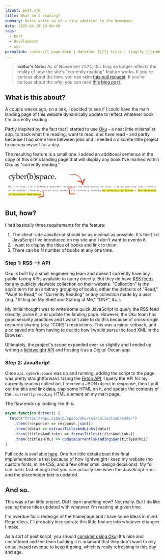 ```yaml
---
layout: post.njk
title: What am I reading?
summary: Quick write up of a tiny addition to the homepage
date: 2022-04-10 19:00:00
tags:
  - post
  - development
  - web
permalink: /notes/{{ page.date | dateYear }}/{{ title | slugify }}/index.html
---
```


> **Editor's Note:** As of November 2024, this blog no longer reflects the reality of how the site's "currently reading" feature works. If you're curious about the *how*, you can skim [this pull request](https://github.com/riastrad/cyberbspace/pull/195). If you're curious about the *why*, you can read [this blog post](/notes/2024/dropping-the-ocean).

## What is this about?

A couple weeks ago, on a lark, I decided to see if I could have the main landing page of this website dynamically update to reflect whatever book I'm currently reading.

Partly inspired by the fact that I started to use [Oku](https://oku.club) - a neat little minimalist app, to track what I'm reading, want to read, and have read - and partly because I had some time between jobs and I needed a discrete little project to occupy myself for a day.

The resulting feature is a small one. I added an additional sentence in the copy of this site's landing page that will display any book I've marked within Oku as "currently reading."

<div><img src="/img/blog/2022/currently-reading-annotated-photo.png" class="blog-pic" /></div>

## But, how?

I had basically three requirements for the feature:

1. The client-side JavaScript should be as minimal as possible. It's the first JavaScript I've introduced on my site and I don't want to overdo it.
2. I want to display the titles of books and link to them.
3. There can be N number of books at any one time.

### Step 1: RSS ⟶ API

Oku is built by a small engineering team and doesn't currently have any public facing APIs available to query directly. But they do have [RSS feeds](https://oku.club/blog/oku-has-rss-feeds) for any publicly viewable collection on their website. "Collection" is the app's term for an arbitrary grouping of books, either the defaults of "Read," "Want to Read," or "Currently Reading" or any collection made by a user (e.g. "Sitting on My Shelf and Staring at Me," "DNF", &c.).

My initial thought was to write some quick JavaScript to query the RSS feed directly, parse it, and update the landing page. However, the Oku team has good security practices and I wasn't able to do this because of cross-origin resource sharing (aka "CORS") restrictions. This was a minor setback, and also saved me from having to decide how I would parse the feed XML in the Browser.

Ultimately, the project's scope expanded ever so slightly and I ended up writing a [lightweight](https://github.com/riastrad/api.cyberb.space/blob/d9a64c4127e560299c15b093a602e43528dde1dc/server.js#L32-L37) [API](https://github.com/riastrad/api.cyberb.space/blob/d9a64c4127e560299c15b093a602e43528dde1dc/middleware/finalizeJSONResponse.js#L3-L34) and hosting it as a Digital Ocean app.

### Step 2: JavaScript

Once `api.cyberb.space` was up and running, adding the script to the page was pretty straightforward. Using the [Fetch API](https://developer.mozilla.org/en-US/docs/Web/API/Fetch_API), I query the API for my currently reading collection, I receive a JSON object in response, then I pull out the title and link data, slap some HTML on it, and update the contents of the `.currently-reading` HTML element on my main page.

The flow ends up looking like this:

```js
async function driver() {
  fetch("https://api.cyberb.space/oku/rss/collection/SmX9F")
    .then((response) => response.json())
    .then((data) => extractTitlesAndLinks(data))
    .then((titlesAndLinks) => formatTitles(titlesAndLinks))
    .then((titlesHTML) => updateCurrentlyReadingSpan(titlesHTML));
}
```

Full code is available [here](https://github.com/riastrad/cyberbspace/blob/main/scripts/currently-reading.js). One fun little detail about this final implementation is that because of how lightweight I keep my website (no custom fonts, inline CSS, and a few other small design decisions). My full site loads fast enough that you can actually see when the JavaScript runs and the placeholder text is updated.

## And so.

This was a fun little project. Did I learn anything new? Not really. But I do like seeing these titles updated with whatever I'm reading at given time.

I'm overdue for a redesign of the homepage and I have some ideas in mind. Regardless, I'll probably incorporate this little feature into whatever changes I make.

As a sort of post script, you should [consider using Oku](https://oku.club/join?invitedBy=riastrad&inviteCode=gCrkDet)! It's nice and uncluttered and the team building it is adamant that they don't want to rely on ad-based revenue to keep it going, which is really refreshing in this day and age.
